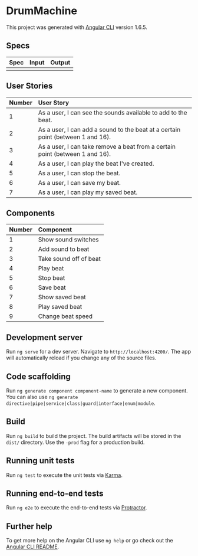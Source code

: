 # DrumMachine

This project was generated with [Angular CLI](https://github.com/angular/angular-cli) version 1.6.5.

## Specs
| Spec | Input | Output |
| :-------------     | :------------- | :------------- |
|  |  |  |


## User Stories
| Number | User Story |
| :-------------  | :------------- |
| 1 | As a user, I can see the sounds available to add to the beat. |
| 2 | As a user, I can add a sound to the beat at a certain point (between 1 and 16). |
| 3 | As a user, I can take remove a beat from a certain point (between 1 and 16). |
| 4 | As a user, I can play the beat I've created. |
| 5 | As a user, I can stop the beat. |
| 6 | As a user, I can save my beat. |
| 7 | As a user, I can play my saved beat. |

## Components
| Number | Component |
| :-------------  | :------------- |
| 1 | Show sound switches |
| 2 | Add sound to beat |
| 3 | Take sound off of beat |
| 4 | Play beat |
| 5 | Stop beat |
| 6 | Save beat |
| 7 | Show saved beat |
| 8 | Play saved beat |
| 9 | Change beat speed |

## Development server

Run `ng serve` for a dev server. Navigate to `http://localhost:4200/`. The app will automatically reload if you change any of the source files.

## Code scaffolding

Run `ng generate component component-name` to generate a new component. You can also use `ng generate directive|pipe|service|class|guard|interface|enum|module`.

## Build

Run `ng build` to build the project. The build artifacts will be stored in the `dist/` directory. Use the `-prod` flag for a production build.

## Running unit tests

Run `ng test` to execute the unit tests via [Karma](https://karma-runner.github.io).

## Running end-to-end tests

Run `ng e2e` to execute the end-to-end tests via [Protractor](http://www.protractortest.org/).

## Further help

To get more help on the Angular CLI use `ng help` or go check out the [Angular CLI README](https://github.com/angular/angular-cli/blob/master/README.md).
